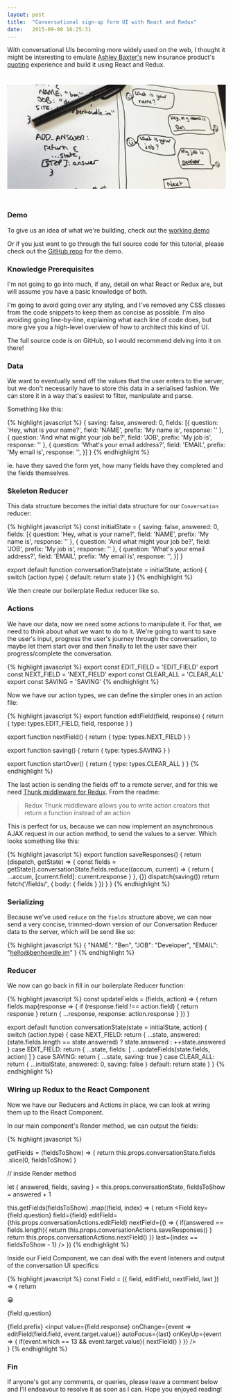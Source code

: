 ```yaml
---
layout: post
title:  "Conversational sign-up form UI with React and Redux"
date:   2015-09-08 16:25:31
---
```


With conversational UIs becoming more widely used on the web, I thought it might be interesting to emulate [Ashley Baxter's](https://twitter.com/iamashley) new insurance product's [quoting](https://withjack.co.uk/quote) experience and build it using React and Redux.

<img style='margin: 24px 0;' src="/img/Conversational.png" alt="">

### Demo

To give us an idea of what we're building, check out the [working demo](http://benhowdle.im/React-Redux-Conversational/)

Or if you just want to go through the full source code for this tutorial, please check out the [GitHub repo](https://github.com/benhowdle89/React-Redux-Conversational) for the demo.

### Knowledge Prerequisites

I'm not going to go into much, if any, detail on what React or Redux are, but will assume you have a basic knowledge of both.

I'm going to avoid going over any styling, and I've removed any CSS classes from the code snippets to keep them as concise as possible. I'm also avoiding going line-by-line, explaining what each line of code does, but more give you a high-level overview of how to architect this kind of UI.

The full source code is on GitHub, so I would recommend delving into it on there!

### Data

We want to eventually send off the values that the user enters to the server, but we don't necessarily have to store this data in a serialised fashion. We can store it in a way that's easiest to filter, manipulate and parse.

Something like this:

{% highlight javascript %}
{
    saving: false,
    answered: 0,
    fields: [{
        question: 'Hey, what is your name?',
        field: 'NAME',
        prefix: 'My name is',
        response: ''
    }, {
        question: 'And what might your job be?',
        field: 'JOB',
        prefix: 'My job is',
        response: ''
    }, {
        question: 'What\'s your email address?',
        field: 'EMAIL',
        prefix: 'My email is',
        response: '',
    }]
}
{% endhighlight %}

ie. have they saved the form yet, how many fields have they completed and the fields themselves.

### Skeleton Reducer

This data structure becomes the initial data structure for our `Conversation` reducer:

{% highlight javascript %}
const initialState = {
    saving: false,
    answered: 0,
    fields: [{
        question: 'Hey, what is your name?',
        field: 'NAME',
        prefix: 'My name is',
        response: ''
    }, {
        question: 'And what might your job be?',
        field: 'JOB',
        prefix: 'My job is',
        response: ''
    }, {
        question: 'What\'s your email address?',
        field: 'EMAIL',
        prefix: 'My email is',
        response: '',
    }]
}

export default function conversationState(state = initialState, action) {
    switch (action.type) {
        default:
            return state
    }
}
{% endhighlight %}

We then create our boilerplate Redux reducer like so.

### Actions

We have our data, now we need some actions to manipulate it. For that, we need to think about what we want to do to it. We're going to want to save the user's input, progress the user's journey through the conversation, to maybe let them start over and then finally to let the user save their progress/complete the conversation.

{% highlight javascript %}
export const EDIT_FIELD = 'EDIT_FIELD'
export const NEXT_FIELD = 'NEXT_FIELD'
export const CLEAR_ALL = 'CLEAR_ALL'
export const SAVING = 'SAVING'
{% endhighlight %}

Now we have our action types, we can define the simpler ones in an action file:

{% highlight javascript %}
export function editField(field, response) {
    return {
        type: types.EDIT_FIELD,
        field,
        response
    }
}

export function nextField() {
    return {
        type: types.NEXT_FIELD
    }
}

export function saving() {
    return {
        type: types.SAVING
    }
}

export function startOver() {
    return {
        type: types.CLEAR_ALL
    }
}
{% endhighlight %}

The last action is sending the fields off to a remote server, and for this we need [Thunk middleware for Redux](https://github.com/gaearon/redux-thunk). From the readme:

> Redux Thunk middleware allows you to write action creators that return a function instead of an action

This is perfect for us, because we can now implement an asynchronous AJAX request in our action method, to send the values to a server. Which looks something like this:

{% highlight javascript %}
export function saveResponses() {
    return (dispatch, getState) => {
        const fields = getState().conversationState.fields.reduce((accum, current) => {
                return {
                    ...accum,
                    [current.field]: current.response
                }
            }, {})
        dispatch(saving())
        return fetch('/fields/', {
            body: {
                fields
            }
        })
    }
}
{% endhighlight %}

### Serializing

Because we've used `reduce` on the `fields` structure above, we can now send a very concise, trimmed-down version of our Conversation Reducer data to the server, which will be send like so:

{% highlight javascript %}
{
  "NAME": "Ben",
  "JOB": "Developer",
  "EMAIL": "hello@benhowdle.im"
}
{% endhighlight %}

### Reducer

We now can go back in fill in our boilerplate Reducer function:

{% highlight javascript %}
const updateFields = (fields, action) => {
    return fields.map(response => {
        if (response.field !== action.field) {
            return response
        }
        return {
            ...response,
            response: action.response
        }
    })
}

export default function conversationState(state = initialState, action) {
    switch (action.type) {
        case NEXT_FIELD:
            return {
                ...state,
                answered: (state.fields.length == state.answered) ? state.answered : ++state.answered
            }
        case EDIT_FIELD:
            return {
                ...state,
                fields: [
                    ...updateFields(state.fields, action)
                ]
            }
        case SAVING:
            return {
                ...state,
                saving: true
            }
        case CLEAR_ALL:
            return {
                ...initialState,
                answered: 0,
                saving: false
            }
        default:
            return state
    }
}
{% endhighlight %}

### Wiring up Redux to the React Component

Now we have our Reducers and Actions in place, we can look at wiring them up to the React Component.

In our main component's Render method, we can output the fields:

{% highlight javascript %}

getFields = (fieldsToShow) => {
    return this.props.conversationState.fields
        .slice(0, fieldsToShow)
}

// inside Render method

let { answered, fields, saving } = this.props.conversationState,
    fieldsToShow = answered + 1

this.getFields(fieldsToShow)
    .map((field, index) => {
        return <Field
            key={field.question}
            field={field}
            editField={this.props.conversationActions.editField}
            nextField={() => {
                if(answered == fields.length){
                    return this.props.conversationActions.saveResponses()
                }
                return this.props.conversationActions.nextField()
            }}
            last={index == fieldsToShow - 1}
        />
    })
{% endhighlight %}

Inside our Field Component, we can deal with the event listeners and output of the conversation UI specifics:

{% highlight javascript %}
const Field = ({ field, editField, nextField, last }) => {
    return <div>
        <div>
            <span>😀</span>
            <p>{field.question}</p>
        </div>
        <div>
            <span>{field.prefix}</span>
            <input value={field.response} onChange={event => editField(field.field, event.target.value)} autoFocus={last} onKeyUp={event => {
                    if(event.which == 13 && event.target.value){
                        nextField()
                    }
                }} />
        </div>
    </div>
}
{% endhighlight %}

### Fin

If anyone's got any comments, or queries, please leave a comment below and I'll endeavour to resolve it as soon as I can. Hope you enjoyed reading!
